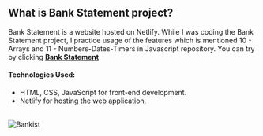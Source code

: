 ## What is Bank Statement project?

Bank Statement is a website hosted on Netlify. While I was coding the Bank Statement project, I practice usage of the features which is mentioned 10 - Arrays and 11 - Numbers-Dates-Timers in Javascript repository. You can try by clicking <strong>[ Bank Statement ](https://bankist-gldn.netlify.app/)</strong>

#### Technologies Used:

- HTML, CSS, JavaScript for front-end development.
- Netlify for hosting the web application.

 <br/> 
   <img src="./ReadME__img/12 - Advanced-DOM-Bankist/bankist--1.png" alt="Bankist">
<br/>

<br/>
